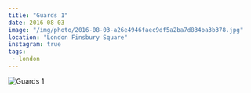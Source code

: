 ```yaml
---
title: "Guards 1"
date: 2016-08-03
image: "/img/photo/2016-08-03-a26e4946faec9df5a2ba7d834ba3b378.jpg"
location: "London Finsbury Square"
instagram: true
tags:
 - london
---
```


![Guards 1](/img/photo/2016-08-03-a26e4946faec9df5a2ba7d834ba3b378.jpg)
